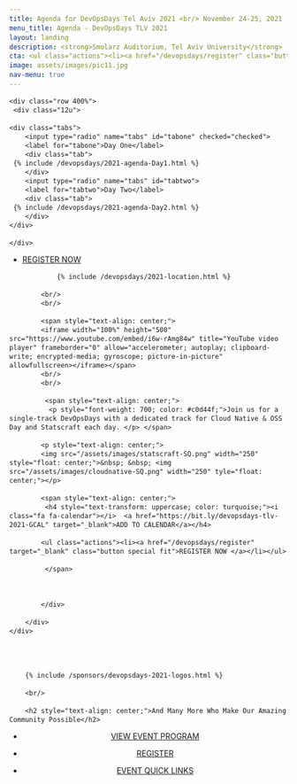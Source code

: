```yaml
---
title: Agenda for DevOpsDays Tel Aviv 2021 <br/> November 24-25, 2021
menu_title: Agenda - DevOpsDays TLV 2021
layout: landing
description: <strong>Smolarz Auditorium, Tel Aviv University</strong>
cta: <ul class="actions"><li><a href="/devopsdays/register" class="button special fit">REGISTER NOW </a></li></ul> <ul class="actions"><li><a href="/devopsdays-quicklinks" class="button fit"> EVENT QUICK LINKS</a></li></ul> 
image: assets/images/pic11.jpg
nav-menu: true
---
```


<!-- Main -->
<div id="main">

<!-- One -->
<div class="inner">


    <div class="row 400%">
     <div class="12u">
    
    <div class="tabs">
        <input type="radio" name="tabs" id="tabone" checked="checked">
        <label for="tabone">Day One</label>
        <div class="tab">
     {% include /devopsdays/2021-agenda-Day1.html %}
        </div>
        <input type="radio" name="tabs" id="tabtwo">
        <label for="tabtwo">Day Two</label>
        <div class="tab">   
     {% include /devopsdays/2021-agenda-Day2.html %}
        </div> 
    </div>

    </div>
</div>


<ul class="actions"><li><a href="/devopsdays/register" target="_blank" class="button special fit">REGISTER NOW </a></li></ul> 

<div class="inner">
    <div class="row">
     <div class="box" style="width: 100%;">    
                   
                
                {% include /devopsdays/2021-location.html %}

            <br/>
            <br/>          

            <span style="text-align: center;">
            <iframe width="100%" height="500" src="https://www.youtube.com/embed/i6w-rAmg84w" title="YouTube video player" frameborder="0" allow="accelerometer; autoplay; clipboard-write; encrypted-media; gyroscope; picture-in-picture" allowfullscreen></iframe></span>
            <br/>
            <br/>
            
             <span style="text-align: center;">
              <p style="font-weight: 700; color: #c0d44f;">Join us for a single-track DevOpsDays with a dedicated track for Cloud Native & OSS Day and Statscraft each day. </p> </span>   

            <p style="text-align: center;">
            <img src="/assets/images/statscraft-SQ.png" width="250" style="float: center;">&nbsp; &nbsp; <img src="/assets/images/cloudnative-SQ.png" width="250" tyle="float: center;"></p>
            
            <span style="text-align: center;">
             <h4 style="text-transform: uppercase; color: turquoise;"><i class="fa fa-calendar"></i>  <a href="https://bit.ly/devopsdays-tlv-2021-GCAL" target="_blank">ADD TO CALENDAR</a></h4>

            <ul class="actions"><li><a href="/devopsdays/register" target="_blank" class="button special fit">REGISTER NOW </a></li></ul> 

             </span>



            </div>

        </div>
    </div>
    


        
        {% include /sponsors/devopsdays-2021-logos.html %}

        <br/>

        <h2 style="text-align: center;">And Many More Who Make Our Amazing Community Possible</h2>

 <div class="row" style="text-align: center;">
            <div class="4u"><ul class="actions"><li><a href="/devopsdays/agenda-2021" class="button fit"> <i class="fa fa-cog" style="color: red;"></i>VIEW EVENT PROGRAM</a></li></ul></div>
            <div class="4u"><ul class="actions"><li><a href="/devopsdays/register" class="button fit"> <i class="fa fa-cog" style="color: orange;"></i> REGISTER</a></li></ul></div>
            <div class="4u"><ul class="actions"><li><a href="/devopsdays-quicklinks" class="button fit"> <i class="fa fa-cog" style="color: #c0d44f;"></i> EVENT QUICK LINKS</a></li></ul></div>
</div>

</div>
</div>



  
	
